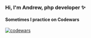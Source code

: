### Hi, I'm Andrew, php developer ✨

 #### Sometimes I practice on Codewars
 [![codewars](https://www.codewars.com/users/ditibal/badges/large)](https://www.codewars.com/users/ditibal)
